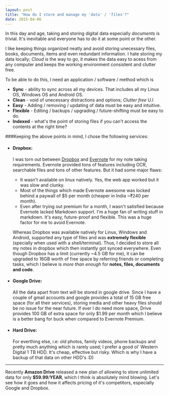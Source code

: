 ```yaml
---
layout: post
title: "How do I store and manage my 'data' / 'files'?"
date: 2015-04-06
---
```


In this day and age, taking and storing digital data especially *documents* is trivial. It's inevitable and everyone has to do it at some point or the other.

I like keeping things organized neatly and avoid storing unecessary files, books, documents, items and even redundant information. I hate storing my data locally; *Cloud* is the way to go, it makes the data easy to acess from any computer and keeps the working environment consistent and clutter free. 

<!--more-->

To be able to do this, I need an application / software / method which is

* **Sync** - ability to sync across all my devices. That includes all my Linux OS, Windows OS and Android OS.
* **Clean** - void of unecessary distractions and options; *Clutter free* U.I
* **Easy** - Adding / removing / updating of data must be easy and intuitive.
* **Flexible** - Editing / backups / upgrading / future-shifting must be easy to do. 
* **Indexed** - what's the point of storing files if you can't access the contents at the right time?

###Keeping the above points in mind, I chose the following services:

* #### Dropbox:

	I was torn out between [Dropbox](https://dropbox.com) and [Evernote](https://evernote.com) for my note taking requirements. 
	Evernote provided tons of features including OCR, searchable files and tons of other features. But it had some major flaws:

	* It wasn't available on linux natively. Yes, the web app worked but it was slow and clunky. 
	* Most of the things which made Evernote awesome was locked behind a paywall of $5 per month (cheaper in India ~₹240 per month).
	* Even after trying out premium for a month, I wasn't satisfied because Evernote lacked Markdown support. I'm a huge fan of writing stuff in markdown. It's easy, future-proof and flexible. This was a huge factor for me to avoid Evernote.

	Whereas Dropbox was available natively for Linux, Windows and Android, supported any type of files and was **extremely flexible** (specially when used with a shell/terminal). Thus, I decided to store all my notes in dropbox which then instantly got synced everywhere. Even though Dropbox has a limit (currently ~4.5 GB for me), it can be upgraded to 16GB worth of free space by referring friends or completing tasks, which I believe is *more than enough* for **notes, files, documents and code**.

* #### Google Drive:

	All the data apart from text will be stored in google drive. Since I have a couple of gmail accounts and google provides a total of 15 GB free space (for all their services), storing media and other heavy files should be no issue for the near future. If ever I do need more space, Drive provides 100 GB of extra space for only $1.99 per month which I believe is a better bang for buck when compared to Evernote Premium.

* #### Hard Drive:

	For everthing else, i.e: old photos, family videos, phone backups and pretty much anything which is rarely used; I prefer a good ol' Western Digital 1 TB HDD. It's cheap, effective but risky. Which is why I have a backup of that data on other HDD's :D)

****

Recently **Amazon Drive** released a new plan of allowing to store unlimited data for only **$59.99**/**YEAR**, which I think is absolutely mind blowing. Let's see how it goes and how it affects pricing of it's competitors, especially Google and Dropbox.



